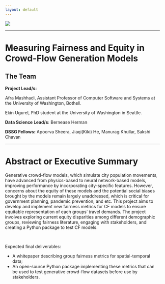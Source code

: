 ```yaml
---
layout: default
---
```


<img src="{{ site.url }}{{ site.baseurl }}/assets/img/eScience.png">




---


# Measuring Fairness and Equity in Crowd-Flow Generation Models


## The Team

**Project Lead/s:** 

Afra Mashhadi, Assistant Professor of Computer Software and Systems at the University of Washington, Bothell.

Ekin Ugurel, PhD student at the University of Washington in Seattle.

**Data Science Lead/s:** Bernease Herman


**DSSG Fellows:** Apoorva Sheera, Jiaqi(Kiki) He, Manurag Khullar, Sakshi Chavan



---


# Abstract or Executive Summary

Generative crowd-flow models, which simulate city population movements, have advanced from physics-based to neural network-based models, improving performance by incorporating city-specific features. However, concerns about the equity of these models and the potential social biases brought by the models remain largely unaddressed, which is critical for government planning, pandemic prevention, and etc. This project aims to develop and implement new fairness metrics for CF models to ensure equitable representation of each groups’ travel demands. The project involves exploring current equity disparities among different demographic groups, reviewing fairness literature, engaging with stakeholders, and creating a Python package to test CF models.

<br />

Expected final deliverables: 
- A whitepaper describing group fairness metrics for spatial-temporal data; 
- An open-source Python package implementing these metrics that can be used to test generative crowd-flow datasets before use by stakeholders.



